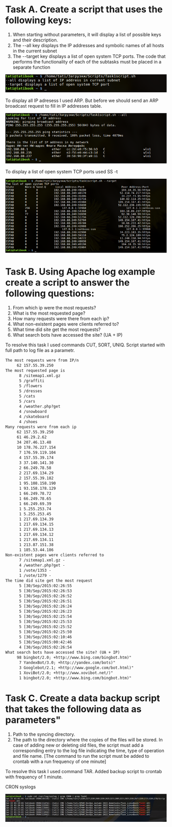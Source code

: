 
Task A. Create a script that uses the following keys:
===
1. When starting without parameters, it will display a list of possible keys and their description.
2. The --all key displays the IP addresses and symbolic names of all hosts in the current subnet
3. The --target key displays a list of open system TCP ports.
The code that performs the functionality of each of the subtasks must be placed in a separate function

![Starting without parameters](https://github.com/kushcheva/EPAM_DevOps_Autumn-2022_Hometasks/blob/main/Task_LinuxBash/Screenshoots/startwithin.png?raw=true)

To display all IP adresess I used ARP. But before we should send an ARP broadcast request to fill in IP addresses table.

![--all key](https://github.com/kushcheva/EPAM_DevOps_Autumn-2022_Hometasks/blob/main/Task_LinuxBash/Screenshoots/key%20all.png?raw=true)

To display a list of open system TCP ports used SS -t

![--target](https://github.com/kushcheva/EPAM_DevOps_Autumn-2022_Hometasks/blob/main/Task_LinuxBash/Screenshoots/key%20target.png?raw=true)

Task B. Using Apache log example create a script to answer the following questions:
===
1. From which ip were the most requests?
2. What is the most requested page?
3. How many requests were there from each ip?
4. What non-existent pages were clients referred to?
5. What time did site get the most requests?
6. What search bots have accessed the site? (UA + IP)

To resolve this task I used commands CUT, SORT, UNIQ. Script started with full path to log file as a parametr.

```
The most requests were from IP/n
     62 157.55.39.250
The most requested page is
      8 /sitemap1.xml.gz
      5 /graffiti
      5 /flowers
      5 /dresses
      5 /cats
      5 /cars
      4 /weather.php?get
      4 /snowboard
      4 /skateboard
      4 /shoes
Many requests were from each ip
     62 157.55.39.250
     61 46.29.2.62
     34 207.46.13.48
     10 178.76.227.154
      7 176.59.119.104
      4 157.55.39.174
      3 37.140.141.30
      2 66.249.78.58
      2 217.69.134.29
      2 157.55.39.182
      1 95.108.158.190
      1 93.158.178.129
      1 66.249.78.72
      1 66.249.78.65
      1 66.249.69.39
      1 5.255.253.74
      1 5.255.253.45
      1 217.69.134.39
      1 217.69.134.15
      1 217.69.134.13
      1 217.69.134.12
      1 217.69.134.11
      1 213.87.151.38
      1 185.53.44.186
Non-existent pages were clients referred to
      7 /sitemap1.xml.gz -
      4 /weather.php?get -
      1 /vote/1353 -
      1 /vote/1279 -
The time did site get the most request
      5 [30/Sep/2015:02:26:55
      5 [30/Sep/2015:02:26:53
      5 [30/Sep/2015:02:26:52
      5 [30/Sep/2015:02:26:51
      5 [30/Sep/2015:02:26:24
      5 [30/Sep/2015:02:26:23
      5 [30/Sep/2015:02:25:54
      5 [30/Sep/2015:02:25:53
      5 [30/Sep/2015:02:25:52
      5 [30/Sep/2015:02:25:50
      5 [30/Sep/2015:02:10:46
      5 [30/Sep/2015:00:42:46
      4 [30/Sep/2015:02:26:54
What search bots have accessed the site? (UA + IP)
     98 bingbot/2.0; +http://www.bing.com/bingbot.htm)"
      7 YandexBot/3.0; +http://yandex.com/bots)"
      3 Googlebot/2.1; +http://www.google.com/bot.html)"
      1 XoviBot/2.0; +http://www.xovibot.net/)"
      1 bingbot/2.0; +http://www.bing.com/bingbot.htm)"
 ```
 
 
Task C. Create a data backup script that takes the following data as parameters"
===
1. Path to the syncing directory.
2. The path to the directory where the copies of the files will be stored.
In case of adding new or deleting old files, the script must add a corresponding entry to the log file
indicating the time, type of operation and file name. [The command to run the script must be added to
crontab with a run frequency of one minute]


To resolve this task I used command TAR.
Added backup script to crontab with frequency of 1 minute.

CRON syslogs

![cronlog](https://github.com/kushcheva/EPAM_DevOps_Autumn-2022_Hometasks/blob/main/Task_LinuxBash/Screenshoots/cron.png?raw=true)
